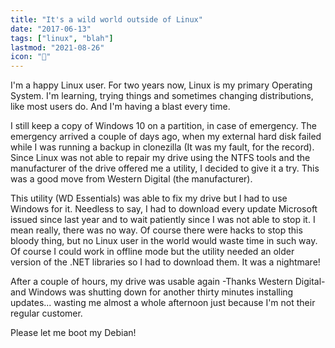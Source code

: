 ```yaml
---
title: "It's a wild world outside of Linux"
date: "2017-06-13"
tags: ["linux", "blah"]
lastmod: "2021-08-26"
icon: "🤬"
---
```


I'm a happy Linux user. For two years now, Linux is my primary Operating System. I'm learning, trying things and sometimes changing distributions, like most users do. And I'm having a blast every time.

I still keep a copy of Windows 10 on a partition, in case of emergency. The emergency arrived a couple of days ago, when my external hard disk failed while I was running a backup in clonezilla (It was my fault, for the record). Since Linux was not able to repair my drive using the NTFS tools and the manufacturer of the drive offered me a utility, I decided to give it a try. This was a good move from Western Digital (the manufacturer). 

This utility (WD Essentials) was able to fix my drive but I had to use Windows for it. Needless to say, I had to download every update Microsoft issued since last year and to wait patiently since I was not able to stop it. I mean really, there was no way. Of course there were hacks to stop this bloody thing, but no Linux user in the world would waste time in such way. Of course I could work in offline mode but the utility needed an older version of the .NET libraries so I had to download them. It was a nightmare!

After a couple of hours, my drive was usable again -Thanks Western Digital- and Windows was shutting down for another thirty minutes installing updates... wasting me almost a whole afternoon just because I'm not their regular customer.

Please let me boot my Debian!
